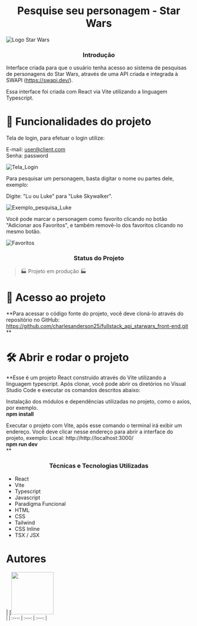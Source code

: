 <h1 align="center"> Pesquise seu personagem - Star Wars </h1>

![Logo Star Wars](https://github.com/charlesanderson25/fullstack_api_starwars_front-end/assets/54293151/e17fad8d-91a7-457f-9d21-e77186889e8a)

<h3 align="center"> Introdução </h3>

Interface criada para que o usuário tenha acesso ao sistema de pesquisas de personagens do Star Wars, através de uma API criada e integrada à SWAPI (https://swapi.dev/).

Essa interface foi criada com React via Vite utilizando a linguagem Typescript.

# :hammer: Funcionalidades do projeto

Tela de login, para efetuar o login utilize:

E-mail: user@client.com
<br>Senha: password</br>

![Tela_Login](https://github.com/charlesanderson25/fullstack_api_starwars_front-end/assets/54293151/cb3fd615-ca7b-43f1-8f00-8400c910ab02)


Para pesquisar um personagem, basta digitar o nome ou partes dele, exemplo: 

Digite: "Lu ou Luke" para "Luke Skywalker".

![Exemplo_pesquisa_Luke](https://github.com/charlesanderson25/fullstack_api_starwars_front-end/assets/54293151/cd4d6660-a34f-4a71-a1d1-a69689453afa)

Você pode marcar o personagem como favorito clicando no botão "Adicionar aos Favoritos", e também removê-lo dos favoritos clicando no mesmo botão. 

![Favoritos](https://github.com/charlesanderson25/fullstack_api_starwars_front-end/assets/54293151/da587049-b885-4bf5-8ea6-1895c3e3b0a2)


<h3 align="center"> Status do Projeto </h3> 

> :factory: Projeto em produção :factory:

# 📁 Acesso ao projeto

**Para acessar o código fonte do projeto, você deve cloná-lo através do repositório no GitHub: https://github.com/charlesanderson25/fullstack_api_starwars_front-end.git **

# 🛠️ Abrir e rodar o projeto

**Esse é um projeto React construído através do Vite utilizando a linguagem typescript. Após clonar, você pode abrir os diretórios no Visual Studio Code e executar os comandos descritos abaixo:

Instalação dos módulos e dependências utilizadas no projeto, como o axios, por exemplo. 
<br><strong>npm install</strong></br> 

Executar o projeto com Vite, após esse comando o terminal irá exibir um endereço. Você deve clicar nesse endereço para abrir a interface do projeto, exemplo: Local: http://http://localhost:3000/
<br><strong>npm run dev</strong></br>
**

<h3 align="center"> Técnicas e Tecnologias Utilizadas </h3> 

- React
- Vite
- Typescript
- Javascript
- Paradigma Funcional
- HTML
- CSS
- Tailwind
- CSS Inline
- TSX / JSX

# Autores
 
| [<img loading="lazy" src="https://avatars.githubusercontent.com/u/54293151?v=4" width=115><br><sub> |
| :---: | :---: | :---: |
